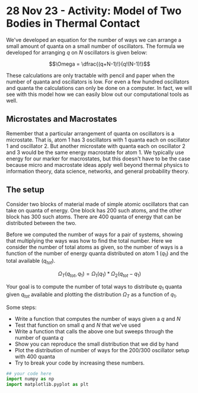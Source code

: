 # 28 Nov 23 - Activity: Model of Two Bodies in Thermal Contact

We've developed an equation for the number of ways we can arrange a small amount of quanta on a small number of oscillators. The formula we developed for arranging $q$ on $N$ oscillators is given below:

$$\Omega = \dfrac{(q+N-1)!}{q!(N-1)!}$$

These calculations are only tractable with pencil and paper when the number of quanta and oscillators is low. For even a few hundred oscillators and quanta the calculations can only be done on a computer. In fact, we will see with this model how we can easily blow out our computational tools as well.

## Microstates and Macrostates

Remember that a particular arrangement of quanta on oscillators is a microstate. That is, atom 1 has 3 oscillators with 1 quanta each on oscillator 1 and oscillator 2. But another microstate with quanta each on oscillator 2 and 3 would be the same energy macrostate for atom 1. We typically use energy for our marker for macrostates, but this doesn't have to be the case because micro and macrostate ideas apply well beyond thermal physics to information theory, data science, networks, and general probability theory.

## The setup

Consider two blocks of material made of simple atomic oscillators that can take on quanta of energy. One block has 200 such atoms, and the other block has 300 such atoms. There are 400 quanta of energy that can be distributed between the two. 

Before we computed the number of ways for a pair of systems, showing that multiplying the ways was how to find the total number. Here we consider the number of total atoms as given, so the number of ways is a function of the number of energy quanta distributed on atom 1 ($q_1$) and the total available ($q_{tot}$).

$$\Omega_T(q_{tot},q_1) = \Omega_1(q_1)*\Omega_2(q_{tot}-q_1)$$

Your goal is to compute the number of total ways to distribute $q_1$ quanta given $q_{tot}$ available and plotting the distribution $\Omega_T$ as a function of $q_1$.

Some steps:

* Write a function that computes the number of ways given a $q$ and $N$
* Test that function on small $q$ and $N$ that we've used
* Write a function that calls the above one but sweeps through the number of quanta $q$
* Show you can reproduce the small distribution that we did by hand
* Plot the distribution of number of ways for the 200/300 oscillator setup with 400 quanta
* Try to break your code by increasing these numbers.


```python
## your code here
import numpy as np
import matplotlib.pyplot as plt
```

